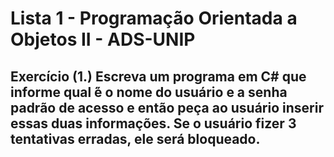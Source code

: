# Lista 1 - Programação Orientada a Objetos II - ADS-UNIP
 
## Exercício (1.) Escreva um programa em C# que informe qual ́é o nome do usuário e a senha padrão de acesso e então peça ao usuário inserir essas duas informações. Se o usuário fizer 3 tentativas erradas, ele será bloqueado.
